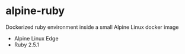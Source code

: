 # alpine-ruby

Dockerized ruby environment inside a small Alpine Linux docker image

- Alpine Linux Edge
- Ruby 2.5.1
